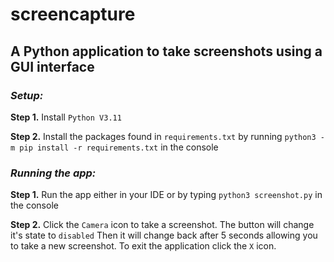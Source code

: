 ﻿# screencapture
## A Python application to take screenshots using a GUI interface

### ***Setup:***
**Step 1.** Install `Python V3.11`

**Step 2.** Install the packages found in `requirements.txt` by running ```python3 -m pip install -r requirements.txt``` 
in the console

### ***Running the app:*** 

**Step 1.** Run the app either in your IDE or by typing `python3 screenshot.py` in the console

**Step 2.** Click the `Camera` icon to take a screenshot. The button will change it's state to `disabled`
Then it will change back after 5 seconds allowing you to take a new screenshot. To exit the application
click the `X` icon.


